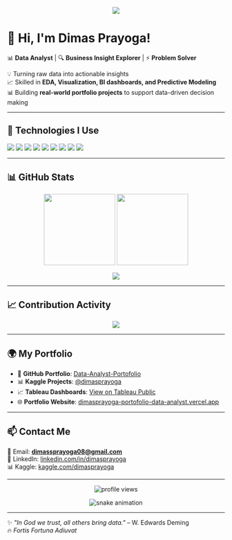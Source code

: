 <p align="center">
  <img src="https://capsule-render.vercel.app/api?type=waving&color=0:00BFFF,100:1E90FF&height=200&section=header&text=Dimas%20Prayoga&fontSize=40&fontColor=ffffff&animation=fadeIn&fontAlignY=35"/>
</p>

# 👋 Hi, I'm Dimas Prayoga!  

📊 **Data Analyst** | 🔍 **Business Insight Explorer** | ⚡ **Problem Solver**  

💡 Turning raw data into actionable insights  
📈 Skilled in **EDA, Visualization, BI dashboards, and Predictive Modeling**  
📊 Building **real-world portfolio projects** to support data-driven decision making  

---

## 🚀 Technologies I Use  

<p>
  <img src="https://img.shields.io/badge/Python-3776AB?logo=python&logoColor=white&style=for-the-badge" />
  <img src="https://img.shields.io/badge/SQL-4479A1?logo=postgresql&logoColor=white&style=for-the-badge" />
  <img src="https://img.shields.io/badge/Pandas-150458?logo=pandas&logoColor=white&style=for-the-badge" />
  <img src="https://img.shields.io/badge/Numpy-013243?logo=numpy&logoColor=white&style=for-the-badge" />
  <img src="https://img.shields.io/badge/Scikit--Learn-F7931E?logo=scikitlearn&logoColor=white&style=for-the-badge" />
  <img src="https://img.shields.io/badge/Tableau-E97627?logo=tableau&logoColor=white&style=for-the-badge" />
  <img src="https://img.shields.io/badge/PowerBI-F2C811?logo=powerbi&logoColor=black&style=for-the-badge" />
  <img src="https://img.shields.io/badge/Looker%20Studio-4285F4?logo=google&logoColor=white&style=for-the-badge" />
  <img src="https://img.shields.io/badge/Excel-217346?logo=microsoft-excel&logoColor=white&style=for-the-badge" />
</p>

---

## 📊 GitHub Stats  

<p align="center">
  <img src="https://github-readme-stats.vercel.app/api?username=xxvlrapss&show_icons=true&theme=tokyonight&hide_border=true" height="165"/>
  <img src="https://github-readme-stats.vercel.app/api/top-langs/?username=xxvlrapss&layout=compact&theme=tokyonight&hide_border=true" height="165"/>
</p>

<p align="center">
  <img src="https://streak-stats.demolab.com?user=xxvlrapss&theme=tokyonight&hide_border=true"/>
</p>

---

## 📈 Contribution Activity  

<p align="center">
  <img src="https://github-readme-activity-graph.vercel.app/graph?username=xxvlrapss&theme=react-dark&hide_border=true"/>
</p>

---

## 🌍 My Portfolio  

- 📂 **GitHub Portfolio**: [Data-Analyst-Portofolio](https://github.com/xxvlrapss/Data-Analyst-Portofolio)  
- 📊 **Kaggle Projects**: [@dimasprayoga](https://www.kaggle.com/dimasprayoga)  
- 📈 **Tableau Dashboards**: [View on Tableau Public](https://public.tableau.com/app/profile/dimas.prayoga7117)  
- 🌐 **Portfolio Website**: [dimasprayoga-portofolio-data-analyst.vercel.app](https://dimasprayoga-portofolio-data-analyst.vercel.app)  

---

## 📫 Contact Me  

📧 Email: **dimassprayoga08@gmail.com**  
💼 LinkedIn: [linkedin.com/in/dimasprayoga](https://www.linkedin.com/in/dimas-prayogaa/)  
📊 Kaggle: [kaggle.com/dimasprayoga](https://www.kaggle.com/dimasprayoga)  

---

<p align="center">
  <img src="https://komarev.com/ghpvc/?username=xxvlrapss&label=Profile%20Views&color=blue&style=flat-square" alt="profile views"/>
</p>

<!-- Snake Animation -->
<p align="center">
  <img src="https://raw.githubusercontent.com/xxvlrapss/xxvlrapss/output/snake.svg" alt="snake animation"/>
</p>

---

✨ *"In God we trust, all others bring data."* – W. Edwards Deming  
🔥 *Fortis Fortuna Adiuvat*  
